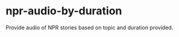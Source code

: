 npr-audio-by-duration
=====================

Provide audio of NPR stories based on topic and duration provided.
